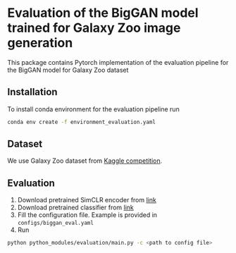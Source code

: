 # Evaluation of the BigGAN model trained for Galaxy Zoo image generation

This package contains Pytorch implementation of the evaluation pipeline for the BigGAN model for Galaxy Zoo dataset

## Installation
To install conda environment for the evaluation pipeline run
```bash
conda env create -f environment_evaluation.yaml
```

## Dataset
We use Galaxy Zoo dataset from [Kaggle competition](https://www.kaggle.com/c/galaxy-zoo-the-galaxy-challenge).

## Evaluation

1. Download pretrained SimCLR encoder from [link](https://drive.google.com/file/d/1lOXiTBcbI3AnoNiFmrk_1keQVKqbAwjB/view?usp=sharing)
2. Download pretrained classifier from [link](https://drive.google.com/file/d/1B9SMUFFldvDEgHrUQVmFTPSxuiRZ3sfk/view?usp=sharing)
3. Fill the configuration file. Example is provided in `configs/biggan_eval.yaml`
4. Run
```bash
python python_modules/evaluation/main.py -c <path to config file>
```
